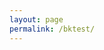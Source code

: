 ```yaml
---
layout: page
permalink: /bktest/
---
```


<!-- Begin BlueKai Tag -->
<iframe name="__bkframe" height="0" width="0" frameborder="0" style="display:none;position:absolute;clip:rect(0px 0px 0px 0px)" src="about:blank"></iframe>
<script type="text/javascript" src="http://tags.bkrtx.com/js/bk-coretag.js"></script>
<script type="text/javascript">
bk_doJSTag(21000, 4);
</script>
<!-- End BlueKai Tag -->
